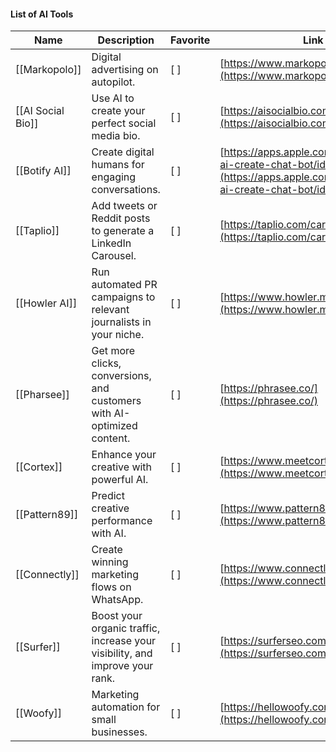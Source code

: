 #### List of AI Tools

|Name|Description|Favorite|Link|![](https://www.notion.so/icons/tag_gray.svg)Tags|
|---|---|---|---|---|
|[[Markopolo]]|Digital advertising on autopilot.|[ ]|[https://www.markopolo.ai/](https://www.markopolo.ai/)|Marketing|
|[[AI Social Bio]]|Use AI to create your perfect social media bio.|[ ]|[https://aisocialbio.com/](https://aisocialbio.com/)|Marketing|
|[[Botify AI]]|Create digital humans for engaging conversations.|[ ]|[https://apps.apple.com/us/app/botify-ai-create-chat-bot/id1566710178](https://apps.apple.com/us/app/botify-ai-create-chat-bot/id1566710178)|Marketing|
|[[Taplio]]|Add tweets or Reddit posts to generate a LinkedIn Carousel.|[ ]|[https://taplio.com/carousel](https://taplio.com/carousel)|Marketing|
|[[Howler AI]]|Run automated PR campaigns to relevant journalists in your niche.|[ ]|[https://www.howler.media/](https://www.howler.media/)|Marketing|
|[[Pharsee]]|Get more clicks, conversions, and customers with AI-optimized content.|[ ]|[https://phrasee.co/](https://phrasee.co/)|Copywriting, Marketing|
|[[Cortex]]|Enhance your creative with powerful AI.|[ ]|[https://www.meetcortex.com/](https://www.meetcortex.com/)|Image & Video, Marketing|
|[[Pattern89]]|Predict creative performance with AI.|[ ]|[https://www.pattern89.com/](https://www.pattern89.com/)|Marketing|
|[[Connectly]]|Create winning marketing flows on WhatsApp.|[ ]|[https://www.connectly.ai/](https://www.connectly.ai/)|Marketing|
|[[Surfer]]|Boost your organic traffic, increase your visibility, and improve your rank.|[ ]|[https://surferseo.com/](https://surferseo.com/)|Marketing|
|[[Woofy]]|Marketing automation for small businesses.|[ ]|[https://hellowoofy.com/](https://hellowoofy.com/)|Business, Marketing|